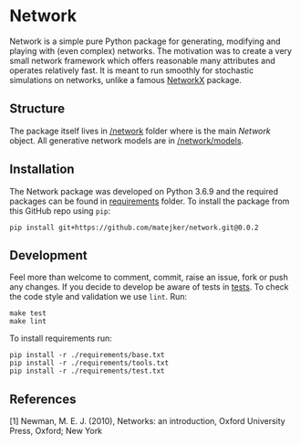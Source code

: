 # Network
Network is a simple pure Python package for generating, modifying and playing with (even complex) networks. The motivation 
was to create a very small network framework which offers reasonable many attributes and operates relatively fast. It is 
meant to run smoothly for stochastic simulations on networks, unlike a famous [NetworkX](https://github.com/networkx/networkx) 
package.

## Structure
The package itself lives in [/network](./network) folder where is the main *Network* object. All generative network 
models are in [/network/models](./network/models). 

## Installation 
The Network package was developed on Python 3.6.9 and the required packages can be found in [requirements](./requirements)
folder. To install the package from this GitHub repo using `pip`:
```
pip install git+https://github.com/matejker/network.git@0.0.2
``` 

## Development
Feel more than welcome to comment, commit, raise an issue, fork or push any changes. If you decide to develop be aware of 
tests in [tests](./tests). To check the code style and validation we use `lint`. Run:
```
make test
make lint
```
To install requirements run:
```
pip install -r ./requirements/base.txt
pip install -r ./requirements/tools.txt
pip install -r ./requirements/test.txt
```

## References
[1] Newman, M. E. J. (2010),
Networks: an introduction,
Oxford University Press, Oxford; New York
